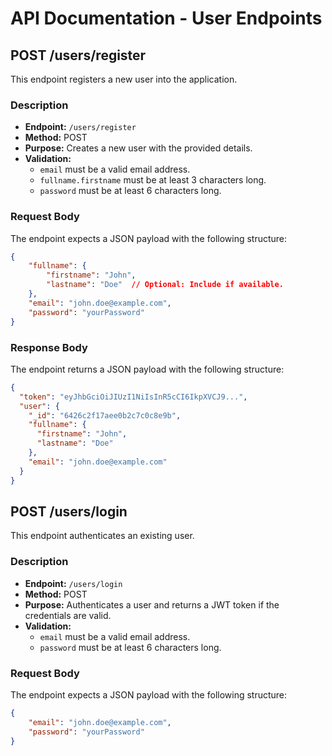 # API Documentation - User Endpoints

## POST /users/register

This endpoint registers a new user into the application.

### Description
- **Endpoint:** `/users/register`
- **Method:** POST
- **Purpose:** Creates a new user with the provided details.
- **Validation:**
  - `email` must be a valid email address.
  - `fullname.firstname` must be at least 3 characters long.
  - `password` must be at least 6 characters long.

### Request Body
The endpoint expects a JSON payload with the following structure:

```json
{
    "fullname": {
        "firstname": "John",
        "lastname": "Doe"  // Optional: Include if available.
    },
    "email": "john.doe@example.com",
    "password": "yourPassword"
}
```

### Response Body
The endpoint returns a JSON payload with the following structure:

```json
{
  "token": "eyJhbGciOiJIUzI1NiIsInR5cCI6IkpXVCJ9...",
  "user": {
    "_id": "6426c2f17aee0b2c7c0c8e9b",
    "fullname": {
      "firstname": "John",
      "lastname": "Doe"
    },
    "email": "john.doe@example.com"
  }
}
```

## POST /users/login

This endpoint authenticates an existing user.

### Description
- **Endpoint:** `/users/login`
- **Method:** POST
- **Purpose:** Authenticates a user and returns a JWT token if the credentials are valid.
- **Validation:**
  - `email` must be a valid email address.
  - `password` must be at least 6 characters long.

### Request Body
The endpoint expects a JSON payload with the following structure:

```json
{
    "email": "john.doe@example.com",
    "password": "yourPassword"
}
